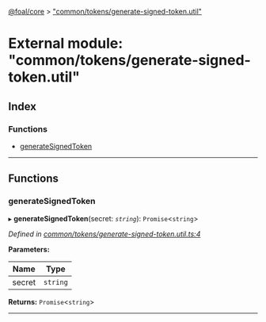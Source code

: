 [@foal/core](../README.md) > ["common/tokens/generate-signed-token.util"](../modules/_common_tokens_generate_signed_token_util_.md)

# External module: "common/tokens/generate-signed-token.util"

## Index

### Functions

* [generateSignedToken](_common_tokens_generate_signed_token_util_.md#generatesignedtoken)

---

## Functions

<a id="generatesignedtoken"></a>

###  generateSignedToken

▸ **generateSignedToken**(secret: *`string`*): `Promise`<`string`>

*Defined in [common/tokens/generate-signed-token.util.ts:4](https://github.com/FoalTS/foal/blob/aac11366/packages/core/src/common/tokens/generate-signed-token.util.ts#L4)*

**Parameters:**

| Name | Type |
| ------ | ------ |
| secret | `string` |

**Returns:** `Promise`<`string`>

___

